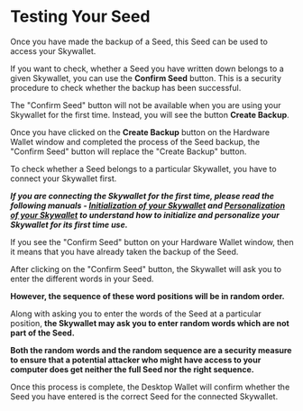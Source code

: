 # Testing Your Seed

Once you have made the backup of a Seed, this Seed can be used to access your Skywallet. 

If you want to check, whether a Seed you have written down belongs to a given Skywallet, you can use the **Confirm Seed** button. This is a security procedure to check whether the backup has been successful.

The "Confirm Seed" button will not be available when you are using your Skywallet for the first time. Instead, you will see the button **Create Backup**.

Once you have clicked on the **Create Backup** button on the Hardware Wallet window and completed the process of the Seed backup,  the "Confirm Seed" button will replace the "Create Backup" button.

<Two Screenshots where the first one is the Hardware Wallet window highlighting Create Backup button and the second one of the same window but highlighting the button confirm Seed>

To check whether a Seed belongs to a particular Skywallet, you have to connect your Skywallet first. 

***If you are connecting the Skywallet for the first time, please read the following manuals - [Initialization of your Skywallet](https://github.com/skycoin/hardware-wallet/wiki/Initialize-the-wallet-setting-up) and [Personalization of your Skywallet](https://github.com/skycoin/hardware-wallet/wiki/Getting-to-know-the-wallet) to understand how to initialize and personalize your Skywallet for its first time use.***

If you see the "Confirm Seed" button on your Hardware Wallet window, then it means that you have already taken the backup of the Seed.

After clicking on the "Confirm Seed" button, the Skywallet will ask you to enter the different words in your Seed.

**However, the sequence of these word positions will be in random order.**

<Picture of the Skywallet asking the user to enter a word on a particular position and a screenshot of the Desktop Wallet with the window showing the simultaneous message to enter the specific word at that position>

<can be removed> <Optional picture may be to explain the random sequence by reusing the last image and screenshot along with the next message displayed by the Skywallet to enter another word in another position and its simultaneous Desktop Wallet screenshot>

Along with asking you to enter the words of the Seed at a particular position, **the Skywallet may ask you to enter random words which are not part of the Seed.**

**Both the random words and the random sequence are a security measure to ensure that a potential attacker who might have access to your computer does get neither the full Seed nor the right sequence.**

Once this process is complete, the Desktop Wallet will confirm whether the Seed you have entered is the correct Seed for the connected Skywallet.

<can be removed> <Screenshot1 the Desktop Wallet showing that the Seed is of the connected Wallet>
<can be removed> <Screenshot2 the Desktop Wallet showing that the Seed is not of the connected Wallet>
